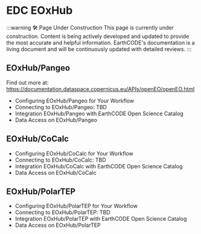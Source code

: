 # EDC EOxHub
:::warning 🛠️ Page Under Construction
This page is currently under construction. Content is being actively developed and updated to provide the most accurate and helpful information.
EarthCODE's documentation is a living document and will be continuously updated with detailed reviews.
:::
## EOxHub/Pangeo
Find out more at: https://documentation.dataspace.copernicus.eu/APIs/openEO/openEO.html 

- Configuring EOxHub/Pangeo for Your Workflow
- Connecting to EOxHub/Pangeo: TBD
- Integration EOxHub/Pangeo with EarthCODE Open Science Catalog
- Data Access on EOxHub/Pangeo


## EOxHub/CoCalc

- Configuring EOxHub/CoCalc for Your Workflow
- Connecting to EOxHub/CoCalc: TBD
- Integration EOxHub/CoCalc with EarthCODE Open Science Catalog
- Data Access on EOxHub/CoCalc


## EOxHub/PolarTEP

- Configuring EOxHub/PolarTEP for Your Workflow
- Connecting to EOxHub/PolarTEP: TBD
- Integration EOxHub/PolarTEP with EarthCODE Open Science Catalog
- Data Access on EOxHub/PolarTEP
